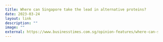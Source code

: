 ```yaml
---
title: Where can Singapore take the lead in alternative proteins?
date: 2023-03-24
layout: link
description: ""
image: ""
external: https://www.businesstimes.com.sg/opinion-features/where-can-singapore-take-lead-alternative-proteins
---
```

